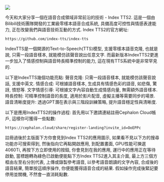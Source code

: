[![](https://github.com/TechTutoPPT/IndexTTS/blob/main/IMG_8413.PNG)](https://youtu.be/Fvr0mthqcTI)

今天和大家分享一個在語音合成領域非常前沿的技術 - Index TTS2. 這是一個由Bilibili技術團隊開發的工業級零樣本語音合成系統, 
具備高度可控性與情感表達能力, 正在改變我們與語音技術互動的方式.
Index TTS2的官方網址:
```
https://github.com/index-tts/index-tts
```
IndexTTS是一個開源的Text-to-Speech(TTS)模型, 支援零樣本語音克隆, 也就是說, 只需一段語音樣本, 就能模仿該聲音說出任意文字.
而最新版本IndexTTS2更進一步加入了情感控制與語音時長精準控制的能力, 這在現有TTS系統中是非常罕見的.

以下是IndexTTS幾個功能亮點:
聲音克隆: 只需一段語音樣本, 就能模仿該聲音說話, 支援中英文.
情感合成: 可根據語音樣本, 生成具有情感色彩的語音, 如悲傷, 驚訝, 憤怒等.
文字情感引導: 可根據文字內容自動生成情感向量, 無需額外語音樣本.
時長控制: 可精準控制語音的長度, 適用於影片配音, 虛擬主播等需要同步的場景.
語音清晰度提升: 透過GPT潛在表示與三階段訓練策略, 提升語音穩定性與清晰度.

以下是應用IndexTTS2的操作過程:
首先用以下邀請連結註冊Cephalon Cloud帳戶, 這樣你可獲得一些點數:
```
https://cephalon.cloud/share/register-landing?invite_id=OoEPPc
```
註冊過後於主版面下方你會見到Index TTS2的應用圖示, 如果看不見以下方的搜尋功能亦可搜索得到, 然後指向它再點開啟應用,
到配置畫面, GPU性能可揀選4060Ti, 再按下方立即使用的按鈕, 
你會見到在我的應用, 運行中的應用正在等待啟動, 當標題轉為綠色已啟動便能點下方Index TTS2進入其主介面,
最上方三個方框由左至右分別代表, 上傳或錄製參考語音, 以參考語音朗讀的文字內容, 合成後的語音結果, 簡單按這順序操作, 你便能獲得語音合成的結果.
假如操作完成後緊記要停用並關機, 不然會一直消耗點數.


